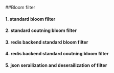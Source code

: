 ##Bloom filter 

#### 1. standard bloom filter
#### 2. standard coutning bloom filter
#### 3. redis backend standard bloom filter
#### 4. redis backend standard coutning bloom filter
#### 5. json serailization and deserailization of filter
